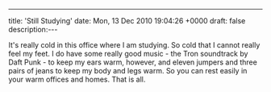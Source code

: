 ---
title: 'Still Studying'
date: Mon, 13 Dec 2010 19:04:26 +0000
draft: false
description:---

It's really cold in this office where I am studying. So cold that I cannot really feel my feet. I do have some really good music - the Tron soundtrack by Daft Punk - to keep my ears warm, however, and eleven jumpers and three pairs of jeans to keep my body and legs warm. So you can rest easily in your warm offices and homes. That is all.